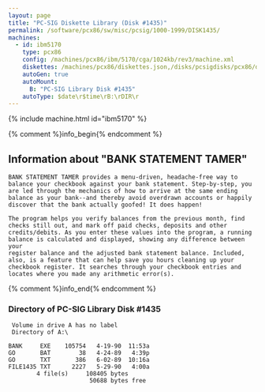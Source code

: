 ```yaml
---
layout: page
title: "PC-SIG Diskette Library (Disk #1435)"
permalink: /software/pcx86/sw/misc/pcsig/1000-1999/DISK1435/
machines:
  - id: ibm5170
    type: pcx86
    config: /machines/pcx86/ibm/5170/cga/1024kb/rev3/machine.xml
    diskettes: /machines/pcx86/diskettes.json,/disks/pcsigdisks/pcx86/diskettes.json
    autoGen: true
    autoMount:
      B: "PC-SIG Library Disk #1435"
    autoType: $date\r$time\rB:\rDIR\r
---
```


{% include machine.html id="ibm5170" %}

{% comment %}info_begin{% endcomment %}

## Information about "BANK STATEMENT TAMER"

    BANK STATEMENT TAMER provides a menu-driven, headache-free way to
    balance your checkbook against your bank statement. Step-by-step, you
    are led through the mechanics of how to arrive at the same ending
    balance as your bank--and thereby avoid overdrawn accounts or happily
    discover that the bank actually goofed! It does happen!
    
    The program helps you verify balances from the previous month, find
    checks still out, and mark off paid checks, deposits and other
    credits/debits. As you enter these values into the program, a running
    balance is calculated and displayed, showing any difference between your
    register balance and the adjusted bank statement balance. Included,
    also, is a feature that can help save you hours cleaning up your
    checkbook register. It searches through your checkbook entries and
    locates where you made any arithmetic error(s).
{% comment %}info_end{% endcomment %}


### Directory of PC-SIG Library Disk #1435

     Volume in drive A has no label
     Directory of A:\

    BANK     EXE    105754   4-19-90  11:53a
    GO       BAT        38   4-24-89   4:39p
    GO       TXT       386   6-02-89  10:16a
    FILE1435 TXT      2227   5-29-90   4:00a
            4 file(s)     108405 bytes
                           50688 bytes free
